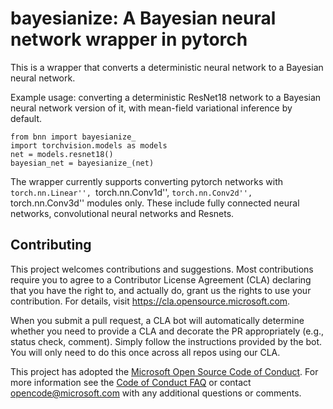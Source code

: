 # bayesianize: A Bayesian neural network wrapper in pytorch

This is a wrapper that converts a deterministic neural network to a Bayesian neural network.

Example usage: converting a deterministic ResNet18 network to a Bayesian neural network version of it, with mean-field variational inference by default.
```
from bnn import bayesianize_
import torchvision.models as models
net = models.resnet18()
bayesian_net = bayesianize_(net)
```
The wrapper currently supports converting pytorch networks with ``torch.nn.Linear'', ``torch.nn.Conv1d'', ``torch.nn.Conv2d'', ``torch.nn.Conv3d'' modules only. These include fully connected neural networks, convolutional neural networks and Resnets.

## Contributing

This project welcomes contributions and suggestions.  Most contributions require you to agree to a
Contributor License Agreement (CLA) declaring that you have the right to, and actually do, grant us
the rights to use your contribution. For details, visit https://cla.opensource.microsoft.com.

When you submit a pull request, a CLA bot will automatically determine whether you need to provide
a CLA and decorate the PR appropriately (e.g., status check, comment). Simply follow the instructions
provided by the bot. You will only need to do this once across all repos using our CLA.

This project has adopted the [Microsoft Open Source Code of Conduct](https://opensource.microsoft.com/codeofconduct/).
For more information see the [Code of Conduct FAQ](https://opensource.microsoft.com/codeofconduct/faq/) or
contact [opencode@microsoft.com](mailto:opencode@microsoft.com) with any additional questions or comments.
